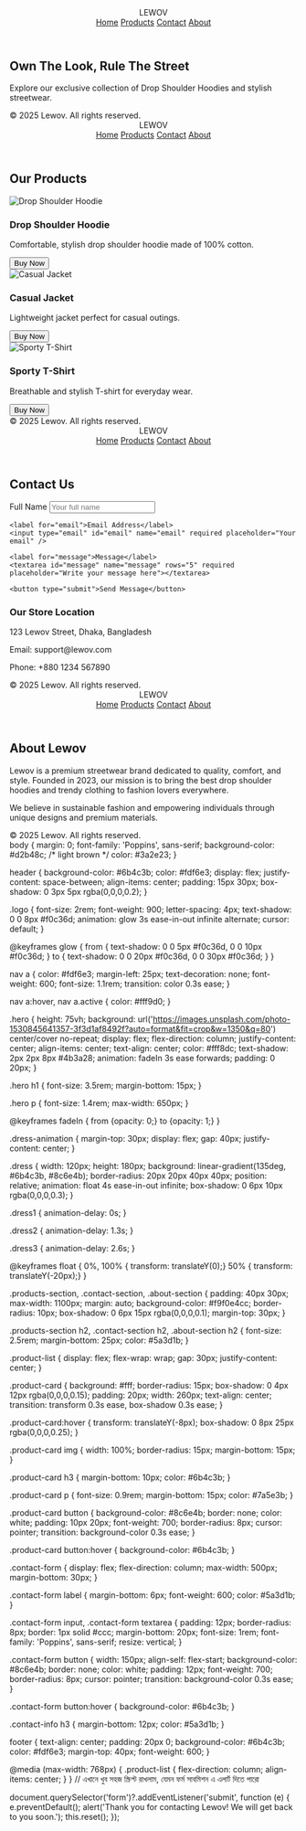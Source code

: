 <!DOCTYPE html>
<html lang="en">
<head>
<meta charset="UTF-8" />
<meta name="viewport" content="width=device-width, initial-scale=1" />
<title>Lewov Clothing Store</title>
<link href="https://fonts.googleapis.com/css2?family=Poppins:wght@400;700&display=swap" rel="stylesheet" />
<link rel="stylesheet" href="style.css" />
</head>
<body>
<header>
  <div class="logo">LEWOV</div>
  <nav>
    <a href="index.html" class="active">Home</a>
    <a href="products.html">Products</a>
    <a href="contact.html">Contact</a>
    <a href="about.html">About</a>
  </nav>
</header>

<section class="hero">
  <h1>Own The Look, Rule The Street</h1>
  <p>Explore our exclusive collection of Drop Shoulder Hoodies and stylish streetwear.</p>
  <div class="dress-animation">
    <!-- CSS animated dress shapes -->
    <div class="dress dress1"></div>
    <div class="dress dress2"></div>
    <div class="dress dress3"></div>
  </div>
</section>

<footer>
  &copy; 2025 Lewov. All rights reserved.
</footer>

<script src="script.js"></script>
</body>
</html>
<!DOCTYPE html>
<html lang="en">
<head>
<meta charset="UTF-8" />
<meta name="viewport" content="width=device-width, initial-scale=1" />
<title>Products - Lewov</title>
<link href="https://fonts.googleapis.com/css2?family=Poppins:wght@400;700&display=swap" rel="stylesheet" />
<link rel="stylesheet" href="style.css" />
</head>
<body>
<header>
  <div class="logo">LEWOV</div>
  <nav>
    <a href="index.html">Home</a>
    <a href="products.html" class="active">Products</a>
    <a href="contact.html">Contact</a>
    <a href="about.html">About</a>
  </nav>
</header>

<section class="products-section">
  <h2>Our Products</h2>
  <div class="product-list">
    <div class="product-card">
      <img src="images/drop-shoulder-hoodie.jpg" alt="Drop Shoulder Hoodie" />
      <h3>Drop Shoulder Hoodie</h3>
      <p>Comfortable, stylish drop shoulder hoodie made of 100% cotton.</p>
      <button>Buy Now</button>
    </div>
    <div class="product-card">
      <img src="images/casual-jacket.jpg" alt="Casual Jacket" />
      <h3>Casual Jacket</h3>
      <p>Lightweight jacket perfect for casual outings.</p>
      <button>Buy Now</button>
    </div>
    <div class="product-card">
      <img src="images/sporty-tee.jpg" alt="Sporty T-Shirt" />
      <h3>Sporty T-Shirt</h3>
      <p>Breathable and stylish T-shirt for everyday wear.</p>
      <button>Buy Now</button>
    </div>
    <!-- আরো প্রোডাক্ট যুক্ত করতে পারো -->
  </div>
</section>

<footer>
  &copy; 2025 Lewov. All rights reserved.
</footer>

<script src="script.js"></script>
</body>
</html>
<!DOCTYPE html>
<html lang="en">
<head>
<meta charset="UTF-8" />
<meta name="viewport" content="width=device-width, initial-scale=1" />
<title>Contact - Lewov</title>
<link href="https://fonts.googleapis.com/css2?family=Poppins:wght@400;700&display=swap" rel="stylesheet" />
<link rel="stylesheet" href="style.css" />
</head>
<body>
<header>
  <div class="logo">LEWOV</div>
  <nav>
    <a href="index.html">Home</a>
    <a href="products.html">Products</a>
    <a href="contact.html" class="active">Contact</a>
    <a href="about.html">About</a>
  </nav>
</header>

<section class="contact-section">
  <h2>Contact Us</h2>
  <form action="#" method="POST" class="contact-form">
    <label for="name">Full Name</label>
    <input type="text" id="name" name="name" required placeholder="Your full name" />
    
    <label for="email">Email Address</label>
    <input type="email" id="email" name="email" required placeholder="Your email" />
    
    <label for="message">Message</label>
    <textarea id="message" name="message" rows="5" required placeholder="Write your message here"></textarea>
    
    <button type="submit">Send Message</button>
  </form>

  <div class="contact-info">
    <h3>Our Store Location</h3>
    <p>123 Lewov Street, Dhaka, Bangladesh</p>
    <p>Email: support@lewov.com</p>
    <p>Phone: +880 1234 567890</p>
  </div>
</section>

<footer>
  &copy; 2025 Lewov. All rights reserved.
</footer>

<script src="script.js"></script>
</body>
</html>
<!DOCTYPE html>
<html lang="en">
<head>
<meta charset="UTF-8" />
<meta name="viewport" content="width=device-width, initial-scale=1" />
<title>About - Lewov</title>
<link href="https://fonts.googleapis.com/css2?family=Poppins:wght@400;700&display=swap" rel="stylesheet" />
<link rel="stylesheet" href="style.css" />
</head>
<body>
<header>
  <div class="logo">LEWOV</div>
  <nav>
    <a href="index.html">Home</a>
    <a href="products.html">Products</a>
    <a href="contact.html">Contact</a>
    <a href="about.html" class="active">About</a>
  </nav>
</header>

<section class="about-section">
  <h2>About Lewov</h2>
  <p>Lewov is a premium streetwear brand dedicated to quality, comfort, and style. Founded in 2023, our mission is to bring the best drop shoulder hoodies and trendy clothing to fashion lovers everywhere.</p>
  <p>We believe in sustainable fashion and empowering individuals through unique designs and premium materials.</p>
</section>

<footer>
  &copy; 2025 Lewov. All rights reserved.
</footer>

<script src="script.js"></script>
</body>
</html>
body {
  margin: 0;
  font-family: 'Poppins', sans-serif;
  background-color: #d2b48c; /* light brown */
  color: #3a2e23;
}

header {
  background-color: #6b4c3b;
  color: #fdf6e3;
  display: flex;
  justify-content: space-between;
  align-items: center;
  padding: 15px 30px;
  box-shadow: 0 3px 5px rgba(0,0,0,0.2);
}

.logo {
  font-size: 2rem;
  font-weight: 900;
  letter-spacing: 4px;
  text-shadow: 0 0 8px #f0c36d;
  animation: glow 3s ease-in-out infinite alternate;
  cursor: default;
}

@keyframes glow {
  from {
    text-shadow: 0 0 5px #f0c36d, 0 0 10px #f0c36d;
  }
  to {
    text-shadow: 0 0 20px #f0c36d, 0 0 30px #f0c36d;
  }
}

nav a {
  color: #fdf6e3;
  margin-left: 25px;
  text-decoration: none;
  font-weight: 600;
  font-size: 1.1rem;
  transition: color 0.3s ease;
}

nav a:hover,
nav a.active {
  color: #fff9d0;
}

.hero {
  height: 75vh;
  background: url('https://images.unsplash.com/photo-1530845641357-3f3d1af8492f?auto=format&fit=crop&w=1350&q=80') center/cover no-repeat;
  display: flex;
  flex-direction: column;
  justify-content: center;
  align-items: center;
  text-align: center;
  color: #fff8dc;
  text-shadow: 2px 2px 8px #4b3a28;
  animation: fadeIn 3s ease forwards;
  padding: 0 20px;
}

.hero h1 {
  font-size: 3.5rem;
  margin-bottom: 15px;
}

.hero p {
  font-size: 1.4rem;
  max-width: 650px;
}

@keyframes fadeIn {
  from {opacity: 0;}
  to {opacity: 1;}
}

.dress-animation {
  margin-top: 30px;
  display: flex;
  gap: 40px;
  justify-content: center;
}

.dress {
  width: 120px;
  height: 180px;
  background: linear-gradient(135deg, #6b4c3b, #8c6e4b);
  border-radius: 20px 20px 40px 40px;
  position: relative;
  animation: float 4s ease-in-out infinite;
  box-shadow: 0 6px 10px rgba(0,0,0,0.3);
}

.dress1 {
  animation-delay: 0s;
}

.dress2 {
  animation-delay: 1.3s;
}

.dress3 {
  animation-delay: 2.6s;
}

@keyframes float {
  0%, 100% { transform: translateY(0);}
  50% { transform: translateY(-20px);}
}

.products-section,
.contact-section,
.about-section {
  padding: 40px 30px;
  max-width: 1100px;
  margin: auto;
  background-color: #f9f0e4cc;
  border-radius: 10px;
  box-shadow: 0 6px 15px rgba(0,0,0,0.1);
  margin-top: 30px;
}

.products-section h2,
.contact-section h2,
.about-section h2 {
  font-size: 2.5rem;
  margin-bottom: 25px;
  color: #5a3d1b;
}

.product-list {
  display: flex;
  flex-wrap: wrap;
  gap: 30px;
  justify-content: center;
}

.product-card {
  background: #fff;
  border-radius: 15px;
  box-shadow: 0 4px 12px rgba(0,0,0,0.15);
  padding: 20px;
  width: 260px;
  text-align: center;
  transition: transform 0.3s ease, box-shadow 0.3s ease;
}

.product-card:hover {
  transform: translateY(-8px);
  box-shadow: 0 8px 25px rgba(0,0,0,0.25);
}

.product-card img {
  width: 100%;
  border-radius: 15px;
  margin-bottom: 15px;
}

.product-card h3 {
  margin-bottom: 10px;
  color: #6b4c3b;
}

.product-card p {
  font-size: 0.9rem;
  margin-bottom: 15px;
  color: #7a5e3b;
}

.product-card button {
  background-color: #8c6e4b;
  border: none;
  color: white;
  padding: 10px 20px;
  font-weight: 700;
  border-radius: 8px;
  cursor: pointer;
  transition: background-color 0.3s ease;
}

.product-card button:hover {
  background-color: #6b4c3b;
}

.contact-form {
  display: flex;
  flex-direction: column;
  max-width: 500px;
  margin-bottom: 30px;
}

.contact-form label {
  margin-bottom: 6px;
  font-weight: 600;
  color: #5a3d1b;
}

.contact-form input,
.contact-form textarea {
  padding: 12px;
  border-radius: 8px;
  border: 1px solid #ccc;
  margin-bottom: 20px;
  font-size: 1rem;
  font-family: 'Poppins', sans-serif;
  resize: vertical;
}

.contact-form button {
  width: 150px;
  align-self: flex-start;
  background-color: #8c6e4b;
  border: none;
  color: white;
  padding: 12px;
  font-weight: 700;
  border-radius: 8px;
  cursor: pointer;
  transition: background-color 0.3s ease;
}

.contact-form button:hover {
  background-color: #6b4c3b;
}

.contact-info h3 {
  margin-bottom: 12px;
  color: #5a3d1b;
}

footer {
  text-align: center;
  padding: 20px 0;
  background-color: #6b4c3b;
  color: #fdf6e3;
  margin-top: 40px;
  font-weight: 600;
}

@media (max-width: 768px) {
  .product-list {
    flex-direction: column;
    align-items: center;
  }
}
// এখানে খুব সহজ স্ক্রিপ্ট রাখলাম, যেমন ফর্ম সাবমিশন এ এলার্ট দিতে পারো

document.querySelector('form')?.addEventListener('submit', function (e) {
  e.preventDefault();
  alert('Thank you for contacting Lewov! We will get back to you soon.');
  this.reset();
});
